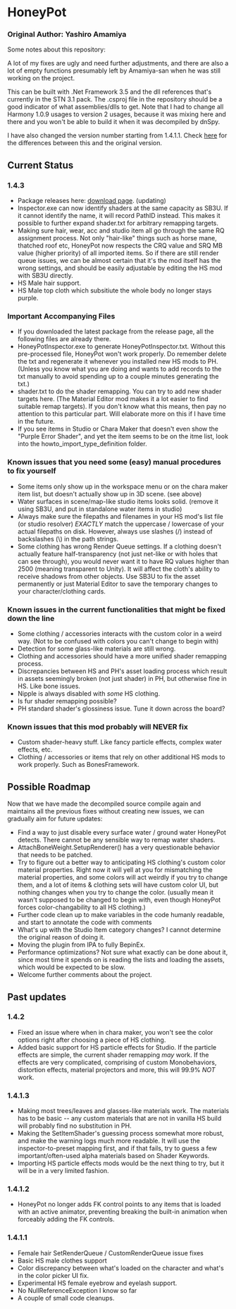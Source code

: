 # HoneyPot

### Original Author: Yashiro Amamiya

Some notes about this repository: 

A lot of my fixes are ugly and need further adjustments, and there are also a lot of empty functions presumably left by Amamiya-san when he was still working on the project. 

This can be built with .Net Framework 3.5 and the dll references that's currently in the STN 3.1 pack. The .csproj file in the repository should be a good indicator of what assemblies/dlls to get. Note that I had to change all Harmony 1.0.9 usages to version 2 usages, because it was mixing here and there and you won't be able to build it when it was decompiled by dnSpy. 

I have also changed the version number starting from 1.4.1.1. Check [here](#1411) for the differences between this and the original version. 

## Current Status

### 1.4.3
- Package releases here: [download page](https://github.com/nx98304/HoneyPot/releases). (updating)
- Inspector.exe can now identify shaders at the same capacity as SB3U. If it cannot identify the name, it will record PathID instead. This makes it possible to further expand shader.txt for arbitrary remapping targets. 
- Making sure hair, wear, acc and studio item all go through the same RQ assignment process. Not only "hair-like" things such as horse mane, thatched roof etc, HoneyPot now respects the CRQ value and SRQ MB value (higher priority) of all imported items. So if there are still render queue issues, we can be almost certain that it's the mod itself has the wrong settings, and should be easily adjustable by editing the HS mod with SB3U directly. 
- HS Male hair support. 
- HS Male top cloth which subsitiute the whole body no longer stays purple. 

### Important Accompanying Files
- If you downloaded the latest package from the release page, all the following files are already there.
- HoneyPotInspector.exe to generate HoneyPotInspector.txt. Without this pre-processed file, HoneyPot won't work properly. Do remember delete the txt and regenerate it whenever you installed new HS mods to PH. (Unless you know what you are doing and wants to add records to the txt manually to avoid spending up to a couple minutes generating the txt.)
- shader.txt to do the shader remapping. You can try to add new shader targets here. (The Material Editor mod makes it a lot easier to find suitable remap targets). If you don't know what this means, then pay no attention to this particular part. Will elaborate more on this if I have time in the future. 
- If you see items in Studio or Chara Maker that doesn't even show the "Purple Error Shader", and yet the item seems to be on the itme list, look into the howto_import_type_definition folder. 

### Known issues that you need some (easy) manual procedures to fix yourself
- Some items only show up in the workspace menu or on the chara maker item list, but doesn't actually show up in 3D scene. (see above)
- Water surfaces in scene/map-like studio items looks solid. (remove it using SB3U, and put in standalone water items in studio)
- Always make sure the filepaths and filenames in your HS mod's list file (or studio resolver) *EXACTLY* match the uppercase / lowercase of your actual filepaths on disk. However, always use slashes (/) instead of backslashes (\\) in the path strings.
- Some clothing has wrong Render Queue settings. If a clothing doesn't actually feature half-transparency (not just net-like or with holes that can see through), you would never want it to have RQ values higher than 2500 (meaning transparent to Unity). It will affect the cloth's ability to receive shadows from other objects. Use SB3U to fix the asset permanently or just Material Editor to save the temporary changes to your character/clothing cards.  

### Known issues in the current functionalities that might be fixed down the line
- Some clothing / accessories interacts with the custom color in a weird way. (Not to be confused with colors you can't change to begin with)
- Detection for some glass-like materials are still wrong. 
- Clothing and accessories should have a more unified shader remapping process. 
- Discrepancies between HS and PH's asset loading process which result in assets seemingly broken (not just shader) in PH, but otherwise fine in HS. Like bone issues. 
- Nipple is always disabled with *some* HS clothing. 
- Is fur shader remapping possible? 
- PH standard shader's glossiness issue. Tune it down across the board?

### Known issues that this mod probably will NEVER fix
- Custom shader-heavy stuff. Like fancy particle effects, complex water effects, etc. 
- Clothing / accessories or items that rely on other additional HS mods to work properly. Such as BonesFramework. 

## Possible Roadmap

Now that we have made the decompiled source compile again and maintains all the previous fixes without creating new issues, we can gradually aim for future updates: 

- Find a way to just disable every surface water / ground water HoneyPot detects. There cannot be any sensible way to remap water shaders.
- AttachBoneWeight.SetupRenderer() has a very questionable behavior that needs to be patched.
- Try to figure out a better way to anticipating HS clothing's custom color material properties. Right now it will yell at you for mismatching the material properties, and some colors will act weirdly if you try to change them, and a lot of items & clothing sets will have custom color UI, but nothing changes when you try to change the color. (usually mean it wasn't supposed to be changed to begin with, even though HoneyPot forces color-changability to all HS clothing.) 
- Further code clean up to make variables in the code humanly readable, and start to annotate the code with comments
- What's up with the Studio Item category changes? I cannot determine the original reason of doing it. 
- Moving the plugin from IPA to fully BepinEx. 
- Performance optimizations? Not sure what exactly can be done about it, since most time it spends on is reading the lists and loading the assets, which would be expected to be slow. 
- Welcome further comments about the project. 

## Past updates

### 1.4.2
- Fixed an issue where when in chara maker, you won't see the color options right after choosing a piece of HS clothing. 
- Added basic support for HS particle effects for Studio. If the particle effects are simple, the current shader remapping *may* work. If the effects are very complicated, comprising of custom Monobehaviors, distortion effects, material projectors and more, this will 99.9% *NOT* work. 

### 1.4.1.3
- Making most trees/leaves and glasses-like materials work. The materials has to be basic -- any custom materials that are not in vanilla HS build will probably find no substitution in PH. 
- Making the SetItemShader's guessing process somewhat more robust, and make the warning logs much more readable. It will use the inspector-to-preset mapping first, and if that fails, try to guess a few important/often-used alpha materials based on Shader Keywords. 
- Importing HS particle effects mods would be the next thing to try, but it will be in a very limited fashion. 

### 1.4.1.2
- HoneyPot no longer adds FK control points to any items that is loaded with an active animator, preventing breaking the built-in animation when forceably adding the FK controls. 

### 1.4.1.1
- Female hair SetRenderQueue / CustomRenderQueue issue fixes
- Basic HS male clothes support
- Color discrepancy between what's loaded on the character and what's in the color picker UI fix. 
- Experimental HS female eyebrow and eyelash support. 
- No NullReferenceException I know so far
- A couple of small code cleanups.
